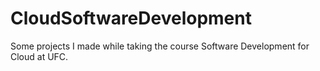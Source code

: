 # CloudSoftwareDevelopment
Some projects I made while taking the course Software Development for Cloud at UFC.
